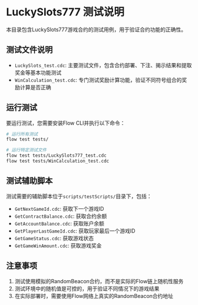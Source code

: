 # LuckySlots777 测试说明

本目录包含LuckySlots777游戏合约的测试用例，用于验证合约功能的正确性。

## 测试文件说明

- `LuckySlots_test.cdc`: 主要测试文件，包含合约部署、下注、揭示结果和提取奖金等基本功能测试
- `WinCalculation_test.cdc`: 专门测试奖励计算功能，验证不同符号组合的奖励计算是否正确

## 运行测试

要运行测试，您需要安装Flow CLI并执行以下命令：

```bash
# 运行所有测试
flow test tests/

# 运行特定测试文件
flow test tests/LuckySlots777_test.cdc
flow test tests/WinCalculation_test.cdc
```

## 测试辅助脚本

测试需要的辅助脚本位于`scripts/testScripts/`目录下，包括：

- `GetNextGameId.cdc`: 获取下一个游戏ID
- `GetContractBalance.cdc`: 获取合约余额
- `GetAccountBalance.cdc`: 获取账户余额
- `GetPlayerLastGameId.cdc`: 获取玩家最后一个游戏ID
- `GetGameStatus.cdc`: 获取游戏状态
- `GetGameWinAmount.cdc`: 获取游戏奖金

## 注意事项

1. 测试使用模拟的RandomBeacon合约，而不是实际的Flow链上随机性服务
2. 测试环境中的随机值是可控的，用于验证不同情况下的游戏结果
3. 在实际部署时，需要使用Flow网络上真实的RandomBeacon合约地址 